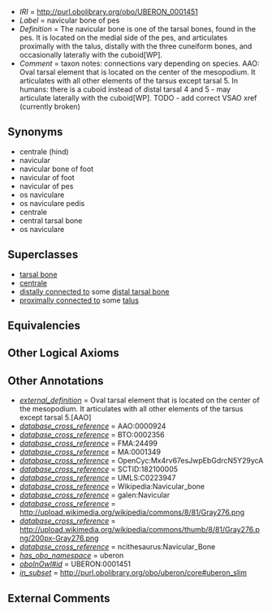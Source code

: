  * *IRI* = http://purl.obolibrary.org/obo/UBERON_0001451
 * *Label* = navicular bone of pes
 * *Definition* = The navicular bone is one of the tarsal bones, found in the pes. It is located on the medial side of the pes, and articulates proximally with the talus, distally with the three cuneiform bones, and occasionally laterally with the cuboid[WP].
 * *Comment* = taxon notes: connections vary depending on species. AAO: Oval tarsal element that is located on the center of the mesopodium. It articulates with all other elements of the tarsus except tarsal 5. In humans: there is a cuboid instead of distal tarsal 4 and 5 - may articulate laterally with the cuboid[WP]. TODO - add correct VSAO xref (currently broken)

## Synonyms

 * centrale (hind)
 * navicular
 * navicular bone of foot
 * navicular of foot
 * navicular of pes
 * os naviculare
 * os naviculare pedis
 * centrale
 * central tarsal bone
 * os naviculare

## Superclasses

 * [tarsal bone](../../UBERON/47/UBERON_0001447.md)
 * [centrale](../../UBERON/31/UBERON_0012131.md)
 * [distally connected to](../../core#distally/to/core#distally_connected_to.md) some [distal tarsal bone](../../UBERON/21/UBERON_0010721.md)
 * [proximally connected to](../../core#proximally/to/core#proximally_connected_to.md) some [talus](../../UBERON/95/UBERON_0002395.md)

## Equivalencies


## Other Logical Axioms


## Other Annotations

 * *[external_definition](../../UBPROP/01/UBPROP_0000001.md)* = Oval tarsal element that is located on the center of the mesopodium. It articulates with all other elements of the tarsus except tarsal 5.[AAO]
 * *[database_cross_reference](../../ef/oboInOwl#hasDbXref.md)* = AAO:0000924
 * *[database_cross_reference](../../ef/oboInOwl#hasDbXref.md)* = BTO:0002356
 * *[database_cross_reference](../../ef/oboInOwl#hasDbXref.md)* = FMA:24499
 * *[database_cross_reference](../../ef/oboInOwl#hasDbXref.md)* = MA:0001349
 * *[database_cross_reference](../../ef/oboInOwl#hasDbXref.md)* = OpenCyc:Mx4rv67esJwpEbGdrcN5Y29ycA
 * *[database_cross_reference](../../ef/oboInOwl#hasDbXref.md)* = SCTID:182100005
 * *[database_cross_reference](../../ef/oboInOwl#hasDbXref.md)* = UMLS:C0223947
 * *[database_cross_reference](../../ef/oboInOwl#hasDbXref.md)* = Wikipedia:Navicular_bone
 * *[database_cross_reference](../../ef/oboInOwl#hasDbXref.md)* = galen:Navicular
 * *[database_cross_reference](../../ef/oboInOwl#hasDbXref.md)* = http://upload.wikimedia.org/wikipedia/commons/8/81/Gray276.png
 * *[database_cross_reference](../../ef/oboInOwl#hasDbXref.md)* = http://upload.wikimedia.org/wikipedia/commons/thumb/8/81/Gray276.png/200px-Gray276.png
 * *[database_cross_reference](../../ef/oboInOwl#hasDbXref.md)* = ncithesaurus:Navicular_Bone
 * *[has_obo_namespace](../../ce/oboInOwl#hasOBONamespace.md)* = uberon
 * *[oboInOwl#id](../../id/oboInOwl#id.md)* = UBERON:0001451
 * *[in_subset](../../et/oboInOwl#inSubset.md)* = http://purl.obolibrary.org/obo/uberon/core#uberon_slim

## External Comments

